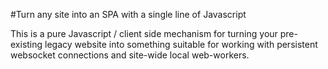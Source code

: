 #Turn any site into an SPA with a single line of Javascript

This is a pure Javascript / client side mechanism for turning your pre-existing legacy website into something suitable for working with persistent websocket connections and site-wide local web-workers.
